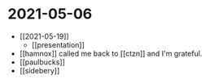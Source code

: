 # 2021-05-06

- [[2021-05-19]]
  - [[presentation]]
- [[hamnox]] called me back to [[ctzn]] and I'm grateful.
- [[paulbucks]] 
- [[sidebery]]